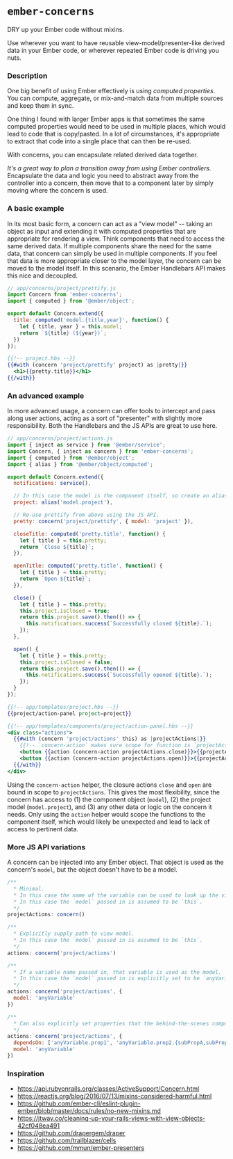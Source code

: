 # `ember-concerns`

DRY up your Ember code without mixins.

Use wherever you want to have reusable view-model/presenter-like derived data in your Ember code, or wherever repeated Ember code is driving you nuts.

### Description

One big benefit of using Ember effectively is using *computed properties*. You can compute, aggregate, or mix-and-match data from multiple sources and keep them in sync.

One thing I found with larger Ember apps is that sometimes the same computed properties would need to be used in multiple places, which would lead to code that is copy/pasted. In a lot of circumstances, it's appropriate to extract that code into a single place that can then be re-used.

With concerns, you can encapsulate related derived data together.

*It's a great way to plan a transition away from using Ember controllers.* Encapsulate the data and logic you need to abstract away from the controller into a concern, then move that to a component later by simply moving where the concern is used.

### A basic example

In its most basic form, a concern can act as a "view model" -- taking an object as input and extending it with computed properties that are appropriate for rendering a view. Think components that need to access the same derived data. If multiple components share the need for the same data, that concern can simply be used in multiple components. If you feel that data is more appropriate closer to the model layer, the concern can be moved to the model itself. In this scenario, the Ember Handlebars API makes this nice and decoupled.

```js
// app/concerns/project/prettify.js
import Concern from 'ember-concerns';
import { computed } from '@ember/object';

export default Concern.extend({
  title: computed('model.{title,year}', function() {
    let { title, year } = this.model;
    return `${title} (${year})`;
  })
});
```

```hbs
{{!-- project.hbs --}}
{{#with (concern 'project/prettify' project) as |pretty|}}
  <h1>{{pretty.title}}</h1>
{{/with}}
```


### An advanced example

In more advanced usage, a concern can offer tools to intercept and pass along user actions, acting as a sort of "presenter" with slightly more responsibility. Both the Handlebars and the JS APIs are great to use here.

```js
// app/concerns/project/actions.js
import { inject as service } from '@ember/service';
import Concern, { inject as concern } from 'ember-concerns';
import { computed } from '@ember/object';
import { alias } from '@ember/object/computed';

export default Concern.extend({
  notifications: service(),

  // In this case the model is the component itself, so create an alias to the thing we need.
  project: alias('model.project'),

  // Re-use prettify from above using the JS API.
  pretty: concern('project/prettify', { model: 'project' }),

  closeTitle: computed('pretty.title', function() {
    let { title } = this.pretty;
    return `Close ${title}`;
  }),

  openTitle: computed('pretty.title', function() {
    let { title } = this.pretty;
    return `Open ${title}`;
  }),

  close() {
    let { title } = this.pretty;
    this.project.isClosed = true;
    return this.project.save().then(() => {
      this.notifications.success(`Successfully closed ${title}.`);
    });
  },

  open() {
    let { title } = this.pretty;
    this.project.isClosed = false;
    return this.project.save().then(() => {
      this.notifications.success(`Successfully opened ${title}.`);
    });
  }
});
```

```hbs
{{!-- app/templates/project.hbs --}}
{{project/action-panel project=project}}

{{!-- app/templates/components/project/action-panel.hbs --}}
<div class="actions">
  {{#with (concern 'project/actions' this) as |projectActions|}}
    {{!-- `concern-action` makes sure scope for function is `projectActions` --}}
    <button {{action (concern-action projectActions.close)}}>{{projectActions.closeTitle}}</button>
    <button {{action (concern-action projectActions.open)}}>{{projectActions.openTitle}}</button>
  {{/with}}
</div>
```

Using the `concern-action` helper, the closure actions `close` and `open` are bound in scope to `projectActions`. This gives the most flexibility, since the concern has access to (1) the component object (`model`), (2) the project model (`model.project`), and (3) any other data or logic on the concern it needs. Only using the `action` helper would scope the functions to the component itself, which would likely be unexpected and lead to lack of access to pertinent data.


### More JS API variations

A concern can be injected into any Ember object. That object is used as the concern's `model`, but the object doesn't have to be a model.

```js
/**
  * Minimal.
  * In this case the name of the variable can be used to look up the view model.
  * In this case the `model` passed in is assumed to be `this`.
  */
projectActions: concern()

/**
  * Explicitly supply path to view model.
  * In this case the `model` passed in is assumed to be `this`.
  */
actions: concern('project/actions')

/**
  * If a variable name passed in, that variable is used as the model.
  * In this case the `model` passed in is explicitly set to be `anyVariable`.
  */
actions: concern('project/actions', {
  model: 'anyVariable'
})

/**
  * Can also explicitly set properties that the behind-the-scenes computed property depends on:
  */
actions: concern('project/actions', {
  dependsOn: ['anyVariable.prop1', 'anyVariable.prop2.{subPropA,subPropB}'],
  model: 'anyVariable'
})
```

### Inspiration

- https://api.rubyonrails.org/classes/ActiveSupport/Concern.html
- https://reactjs.org/blog/2016/07/13/mixins-considered-harmful.html
- https://github.com/ember-cli/eslint-plugin-ember/blob/master/docs/rules/no-new-mixins.md
- https://jtway.co/cleaning-up-your-rails-views-with-view-objects-42cf048ea491
- https://github.com/drapergem/draper
- https://github.com/trailblazer/cells
- https://github.com/mmun/ember-presenters